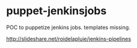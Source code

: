 puppet-jenkinsjobs
==================

POC to puppetize jenkins jobs. templates missing.

http://slideshare.net/roidelapluie/jenkins-pipelines

